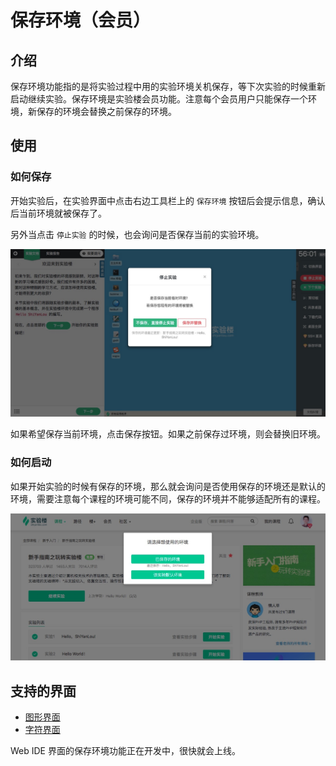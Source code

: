 # 保存环境（会员）

## 介绍

保存环境功能指的是将实验过程中用的实验环境关机保存，等下次实验的时候重新启动继续实验。保存环境是实验楼会员功能。注意每个会员用户只能保存一个环境，新保存的环境会替换之前保存的环境。

## 使用

### 如何保存

开始实验后，在实验界面中点击右边工具栏上的 `保存环境` 按钮后会提示信息，确认后当前环境就被保存了。

另外当点击 `停止实验` 的时候，也会询问是否保存当前的实验环境。

![stopsavelab](../images/stoplabsavelab.jpg)

如果希望保存当前环境，点击保存按钮。如果之前保存过环境，则会替换旧环境。

### 如何启动

如果开始实验的时候有保存的环境，那么就会询问是否使用保存的环境还是默认的环境，需要注意每个课程的环境可能不同，保存的环境并不能够适配所有的课程。

![savelab](../images/savelab.jpg)

## 支持的界面

* [图形界面](../feature/desktop.md)
* [字符界面](../feature/terminal.md)

Web IDE 界面的保存环境功能正在开发中，很快就会上线。
